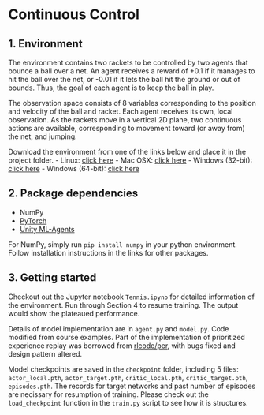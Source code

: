 # Continuous Control

## 1. Environment

The environment contains two rackets to be controlled by two agents that bounce a ball over a net. An agent receives a reward of +0.1 if it manages to hit the ball over the net, or -0.01 if it lets the ball hit the ground or out of bounds. Thus, the goal of each agent is to keep the ball in play.

The observation space consists of 8 variables corresponding to the position and velocity of the ball and racket. Each agent receives its own, local observation.  As the rackets move in a vertical 2D plane, two continuous actions are available, corresponding to movement toward (or away from) the net, and jumping. 

Download the environment from one of the links below and place it in the project folder.
    - Linux: [click here](https://s3-us-west-1.amazonaws.com/udacity-drlnd/P3/Tennis/Tennis_Linux.zip)
    - Mac OSX: [click here](https://s3-us-west-1.amazonaws.com/udacity-drlnd/P3/Tennis/Tennis.app.zip)
    - Windows (32-bit): [click here](https://s3-us-west-1.amazonaws.com/udacity-drlnd/P3/Tennis/Tennis_Windows_x86.zip)
    - Windows (64-bit): [click here](https://s3-us-west-1.amazonaws.com/udacity-drlnd/P3/Tennis/Tennis_Windows_x86_64.zip)

## 2. Package dependencies

- NumPy
- [PyTorch](https://pytorch.org/)
- [Unity ML-Agents](https://github.com/Unity-Technologies/ml-agents)

For NumPy, simply run `pip install numpy` in your python environment. Follow installation instructions in the links for other packages.

## 3. Getting started

Checkout out the Jupyter notebook `Tennis.ipynb` for detailed information of the environment. Run through Section 4 to resume training. The output would show the plateaued performance.

Details of model implementation are in `agent.py` and `model.py`. Code modified from course examples. Part of the implementation of prioritized experience replay was borrowed from [rlcode/per](https://github.com/rlcode/per/blob/master/prioritized_memory.py), with bugs fixed and design pattern altered.

Model checkpoints are saved in the `checkpoint` folder, including 5 files: `actor_local.pth`, `actor_target.pth`, `critic_local.pth`, `critic_target.pth`, `episodes.pth`. The records for target networks and past number of episodes are necissary for resumption of training. Please check out the `load_checkpoint` function in the `train.py` script to see how it is structures.
